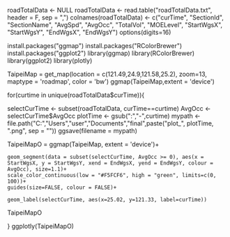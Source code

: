 roadTotalData <- NULL
roadTotalData <- read.table("roadTotalData.txt", header = F, sep = ",")
colnames(roadTotalData) <- c("curTime", "SectionId", "SectionName", "AvgSpd", "AvgOcc", "TotalVol", "MOELevel", "StartWgsX", "StartWgsY", "EndWgsX", "EndWgsY")
options(digits=16)

install.packages("ggmap")
install.packages("RColorBrewer")
install.packages("ggplot2")
library(ggmap)
library(RColorBrewer)
library(ggplot2)
library(plotly)

TaipeiMap = get_map(location = c(121.49,24.9,121.58,25.2), zoom=13, maptype = 'roadmap', color = 'bw')
ggmap(TaipeiMap,extent = 'device')

for(curtime in unique(roadTotalData$curTime)){
  
  selectCurTime <- subset(roadTotalData, curTime==curtime)
  AvgOcc <- selectCurTime$AvgOcc
  plotTime <- gsub(":","-",curtime)
  mypath <- file.path("C:","Users","user","Documents","final",paste("plot_", plotTime, ".png", sep = ""))
  ggsave(filename = mypath)
  
  TaipeiMapO = ggmap(TaipeiMap, extent = 'device')+
    
    geom_segment(data = subset(selectCurTime, AvgOcc >= 0), aes(x = StartWgsX, y = StartWgsY, xend = EndWgsX, yend = EndWgsY, colour = AvgOcc), size=1.1)+ 
    scale_color_continuous(low = "#F5FCF6", high = "green", limits=c(0, 100))+
    guides(size=FALSE, colour = FALSE)+
    
    geom_label(selectCurTime, aes(x=25.02, y=121.33, label=curTime))
  
  TaipeiMapO
  
}
ggplotly(TaipeiMapO)